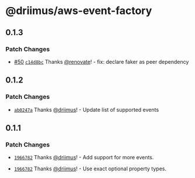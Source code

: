 # @driimus/aws-event-factory

## 0.1.3

### Patch Changes

- [#50](https://github.com/driimus/lambda-batch-processor/pull/50) [`c14d8bc`](https://github.com/driimus/lambda-batch-processor/commit/c14d8bc24e05814749fdfd3b277ad1216d8eebcb) Thanks [@renovate](https://github.com/apps/renovate)! - fix: declare faker as peer dependency

## 0.1.2

### Patch Changes

- [`ab0247a`](https://github.com/driimus/lambda-batch-processor/commit/ab0247a832db1e19d35114e84cda6cc6b3c0ef50) Thanks [@driimus](https://github.com/driimus)! - Update list of supported events

## 0.1.1

### Patch Changes

- [`1966782`](https://github.com/driimus/lambda-batch-processor/commit/1966782952d93ee1bde6022734b4427053773937) Thanks [@driimus](https://github.com/driimus)! - Add support for more events.

- [`1966782`](https://github.com/driimus/lambda-batch-processor/commit/1966782952d93ee1bde6022734b4427053773937) Thanks [@driimus](https://github.com/driimus)! - Use exact optional property types.
